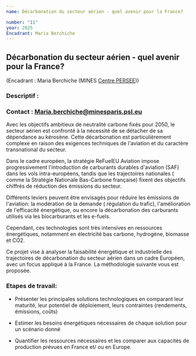 ```yaml
---
name: Décarbonation du secteur aérien - quel avenir pour la France?

number: "11"
year: 2025
Encadrant: Maria Berchiche
---
```


## Décarbonation du secteur aérien - quel avenir pour la France?

(Encadrant : Maria Berchiche (MINES [Centre PERSEE](https://www.minesparis.psl.eu/recherche/18-centres-de-recherche-5-domaines-disciplinaires/energetiques-et-procedes/le-centre-persee/)))

### Descriptif :

### Contact : Maria.berchiche@minesparis.psl.eu

Avec les objectifs ambitieux de neutralité carbone fixés pour 2050, le
secteur aérien est confronté à la nécessité de se détacher de sa
dépendance au kérosène. Cette décarbonation est particulièrement
complexe en raison des exigences techniques de l'aviation et du
caractère transnational du secteur.

Dans le cadre européen, la stratégie ReFuelEU Aviation impose
progressivement l'introduction de carburants durables d'aviation (SAF)
dans les vols intra-européens, tandis que les trajectoires nationales (
comme la Stratégie Nationale Bas-Carbone française) fixent des objectifs
chiffrés de réduction des émissions du secteur.

Différents leviers peuvent être envisagés pour réduire les émissions de
l'aviation: la modération de la demande ( régulation du trafic),
l'amélioration de l'efficacité énergétique, ou encore la décarbonation
des carburants utilisés via les biocarburants et les e-fuels.

Cependant, ces technologies sont très intensives en ressources
énergétiques, notamment en électricité bas carbone, hydrogène, biomasse
et CO2.

Ce projet vise à analyser la faisabilité énergétique et industrielle des
trajectoires de décarbonation du secteur aérien dans un cadre Européen,
avec un focus appliqué à la France. La méthodologie suivante vous est
proposée.

### Etapes de travail:

-   Présenter les principales solutions technologiques en comparant leur
    maturité, leur potentiel de déploiement, leurs contraintes
    (rendements, émissions, coûts)

-   Estimer les besoins énergétiques nécessaires de chaque solution pour
    un scénario donné

-   Quantifier les ressources nécessaires et les comparer aux capacités
    de production prévues en France et/ ou en Europe.
